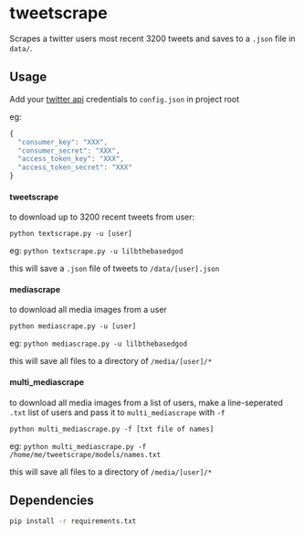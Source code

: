 # tweetscrape

Scrapes a twitter users most recent 3200 tweets and saves to a `.json` file in `data/`. 

## Usage

Add your [twitter api](https://apps.twitter.com/) credentials to `config.json` in project root

eg:

```js
{
  "consumer_key": "XXX",
  "consumer_secret": "XXX",
  "access_token_key": "XXX",
  "access_token_secret": "XXX"
}
```

#### tweetscrape

to download up to 3200 recent tweets from user: 

`python textscrape.py -u [user]`

eg: `python textscrape.py -u lilbthebasedgod`

this will save a `.json` file of tweets to `/data/[user].json`

#### mediascrape

to download all media images from a user 

`python mediascrape.py -u [user]`

eg: `python mediascrape.py -u lilbthebasedgod`

this will save all files to a directory of `/media/[user]/*`

#### multi\_mediascrape

to download all media images from a list of users, make a line-seperated `.txt` list of users and pass it to `multi_mediascrape` with `-f` 

`python multi_mediascrape.py -f [txt file of names]`

eg: `python multi_mediascrape.py -f /home/me/tweetscrape/models/names.txt`

this will save all files to a directory of `/media/[user]/*`

## Dependencies

```bash
pip install -r requirements.txt
```
